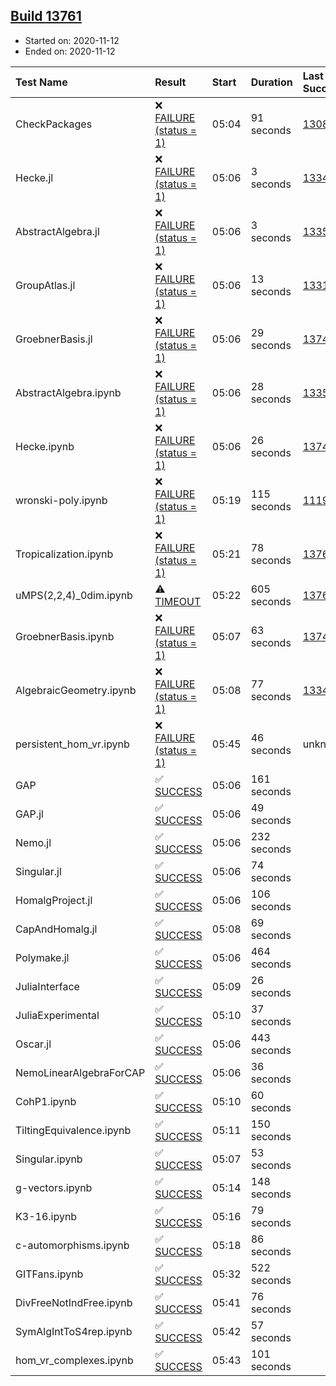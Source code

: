 ## [Build 13761](https://oscarci.mathematik.uni-kl.de/job/oscar/13761/)

* Started on: 2020-11-12
* Ended on: 2020-11-12

| Test Name    | Result | Start | Duration | Last Success | First Failure |
|:-------------|:-------|:------|:---------|:-------------|:--------------|
| CheckPackages | ❌ [FAILURE (status = 1)](https://oscarci.mathematik.uni-kl.de/job/oscar/13761/artifact/logs/build-13761/CheckPackages.log) | 05:04 | 91 seconds | [13085](https://oscarci.mathematik.uni-kl.de/job/oscar/13085/) | [13086](https://oscarci.mathematik.uni-kl.de/job/oscar/13086/) |
| Hecke.jl | ❌ [FAILURE (status = 1)](https://oscarci.mathematik.uni-kl.de/job/oscar/13761/artifact/logs/build-13761/Hecke.jl.log) | 05:06 | 3 seconds | [13341](https://oscarci.mathematik.uni-kl.de/job/oscar/13341/) | [13342](https://oscarci.mathematik.uni-kl.de/job/oscar/13342/) |
| AbstractAlgebra.jl | ❌ [FAILURE (status = 1)](https://oscarci.mathematik.uni-kl.de/job/oscar/13761/artifact/logs/build-13761/AbstractAlgebra.jl.log) | 05:06 | 3 seconds | [13355](https://oscarci.mathematik.uni-kl.de/job/oscar/13355/) | [13356](https://oscarci.mathematik.uni-kl.de/job/oscar/13356/) |
| GroupAtlas.jl | ❌ [FAILURE (status = 1)](https://oscarci.mathematik.uni-kl.de/job/oscar/13761/artifact/logs/build-13761/GroupAtlas.jl.log) | 05:06 | 13 seconds | [13311](https://oscarci.mathematik.uni-kl.de/job/oscar/13311/) | [13312](https://oscarci.mathematik.uni-kl.de/job/oscar/13312/) |
| GroebnerBasis.jl | ❌ [FAILURE (status = 1)](https://oscarci.mathematik.uni-kl.de/job/oscar/13761/artifact/logs/build-13761/GroebnerBasis.jl.log) | 05:06 | 29 seconds | [13747](https://oscarci.mathematik.uni-kl.de/job/oscar/13747/) | [13748](https://oscarci.mathematik.uni-kl.de/job/oscar/13748/) |
| AbstractAlgebra.ipynb | ❌ [FAILURE (status = 1)](https://oscarci.mathematik.uni-kl.de/job/oscar/13761/artifact/logs/build-13761/AbstractAlgebra.ipynb.log) | 05:06 | 28 seconds | [13355](https://oscarci.mathematik.uni-kl.de/job/oscar/13355/) | [13356](https://oscarci.mathematik.uni-kl.de/job/oscar/13356/) |
| Hecke.ipynb | ❌ [FAILURE (status = 1)](https://oscarci.mathematik.uni-kl.de/job/oscar/13761/artifact/logs/build-13761/Hecke.ipynb.log) | 05:06 | 26 seconds | [13749](https://oscarci.mathematik.uni-kl.de/job/oscar/13749/) | [13750](https://oscarci.mathematik.uni-kl.de/job/oscar/13750/) |
| wronski-poly.ipynb | ❌ [FAILURE (status = 1)](https://oscarci.mathematik.uni-kl.de/job/oscar/13761/artifact/logs/build-13761/wronski-poly.ipynb.log) | 05:19 | 115 seconds | [11192](https://oscarci.mathematik.uni-kl.de/job/oscar/11192/) | [11193](https://oscarci.mathematik.uni-kl.de/job/oscar/11193/) |
| Tropicalization.ipynb | ❌ [FAILURE (status = 1)](https://oscarci.mathematik.uni-kl.de/job/oscar/13761/artifact/logs/build-13761/Tropicalization.ipynb.log) | 05:21 | 78 seconds | [13760](https://oscarci.mathematik.uni-kl.de/job/oscar/13760/) | [13761](https://oscarci.mathematik.uni-kl.de/job/oscar/13761/) |
| uMPS(2,2,4)_0dim.ipynb | ⚠ [TIMEOUT](https://oscarci.mathematik.uni-kl.de/job/oscar/13761/artifact/logs/build-13761/uMPS-2-2-4-_0dim.ipynb.log) | 05:22 | 605 seconds | [13760](https://oscarci.mathematik.uni-kl.de/job/oscar/13760/) | [13761](https://oscarci.mathematik.uni-kl.de/job/oscar/13761/) |
| GroebnerBasis.ipynb | ❌ [FAILURE (status = 1)](https://oscarci.mathematik.uni-kl.de/job/oscar/13761/artifact/logs/build-13761/GroebnerBasis.ipynb.log) | 05:07 | 63 seconds | [13748](https://oscarci.mathematik.uni-kl.de/job/oscar/13748/) | [13749](https://oscarci.mathematik.uni-kl.de/job/oscar/13749/) |
| AlgebraicGeometry.ipynb | ❌ [FAILURE (status = 1)](https://oscarci.mathematik.uni-kl.de/job/oscar/13761/artifact/logs/build-13761/AlgebraicGeometry.ipynb.log) | 05:08 | 77 seconds | [13341](https://oscarci.mathematik.uni-kl.de/job/oscar/13341/) | [13342](https://oscarci.mathematik.uni-kl.de/job/oscar/13342/) |
| persistent_hom_vr.ipynb | ❌ [FAILURE (status = 1)](https://oscarci.mathematik.uni-kl.de/job/oscar/13761/artifact/logs/build-13761/persistent_hom_vr.ipynb.log) | 05:45 | 46 seconds | unknown | unknown |
| GAP | ✅ [SUCCESS](https://oscarci.mathematik.uni-kl.de/job/oscar/13761/artifact/logs/build-13761/GAP.log) | 05:06 | 161 seconds |  |  |
| GAP.jl | ✅ [SUCCESS](https://oscarci.mathematik.uni-kl.de/job/oscar/13761/artifact/logs/build-13761/GAP.jl.log) | 05:06 | 49 seconds |  |  |
| Nemo.jl | ✅ [SUCCESS](https://oscarci.mathematik.uni-kl.de/job/oscar/13761/artifact/logs/build-13761/Nemo.jl.log) | 05:06 | 232 seconds |  |  |
| Singular.jl | ✅ [SUCCESS](https://oscarci.mathematik.uni-kl.de/job/oscar/13761/artifact/logs/build-13761/Singular.jl.log) | 05:06 | 74 seconds |  |  |
| HomalgProject.jl | ✅ [SUCCESS](https://oscarci.mathematik.uni-kl.de/job/oscar/13761/artifact/logs/build-13761/HomalgProject.jl.log) | 05:06 | 106 seconds |  |  |
| CapAndHomalg.jl | ✅ [SUCCESS](https://oscarci.mathematik.uni-kl.de/job/oscar/13761/artifact/logs/build-13761/CapAndHomalg.jl.log) | 05:08 | 69 seconds |  |  |
| Polymake.jl | ✅ [SUCCESS](https://oscarci.mathematik.uni-kl.de/job/oscar/13761/artifact/logs/build-13761/Polymake.jl.log) | 05:06 | 464 seconds |  |  |
| JuliaInterface | ✅ [SUCCESS](https://oscarci.mathematik.uni-kl.de/job/oscar/13761/artifact/logs/build-13761/JuliaInterface.log) | 05:09 | 26 seconds |  |  |
| JuliaExperimental | ✅ [SUCCESS](https://oscarci.mathematik.uni-kl.de/job/oscar/13761/artifact/logs/build-13761/JuliaExperimental.log) | 05:10 | 37 seconds |  |  |
| Oscar.jl | ✅ [SUCCESS](https://oscarci.mathematik.uni-kl.de/job/oscar/13761/artifact/logs/build-13761/Oscar.jl.log) | 05:06 | 443 seconds |  |  |
| NemoLinearAlgebraForCAP | ✅ [SUCCESS](https://oscarci.mathematik.uni-kl.de/job/oscar/13761/artifact/logs/build-13761/NemoLinearAlgebraForCAP.log) | 05:06 | 36 seconds |  |  |
| CohP1.ipynb | ✅ [SUCCESS](https://oscarci.mathematik.uni-kl.de/job/oscar/13761/artifact/logs/build-13761/CohP1.ipynb.log) | 05:10 | 60 seconds |  |  |
| TiltingEquivalence.ipynb | ✅ [SUCCESS](https://oscarci.mathematik.uni-kl.de/job/oscar/13761/artifact/logs/build-13761/TiltingEquivalence.ipynb.log) | 05:11 | 150 seconds |  |  |
| Singular.ipynb | ✅ [SUCCESS](https://oscarci.mathematik.uni-kl.de/job/oscar/13761/artifact/logs/build-13761/Singular.ipynb.log) | 05:07 | 53 seconds |  |  |
| g-vectors.ipynb | ✅ [SUCCESS](https://oscarci.mathematik.uni-kl.de/job/oscar/13761/artifact/logs/build-13761/g-vectors.ipynb.log) | 05:14 | 148 seconds |  |  |
| K3-16.ipynb | ✅ [SUCCESS](https://oscarci.mathematik.uni-kl.de/job/oscar/13761/artifact/logs/build-13761/K3-16.ipynb.log) | 05:16 | 79 seconds |  |  |
| c-automorphisms.ipynb | ✅ [SUCCESS](https://oscarci.mathematik.uni-kl.de/job/oscar/13761/artifact/logs/build-13761/c-automorphisms.ipynb.log) | 05:18 | 86 seconds |  |  |
| GITFans.ipynb | ✅ [SUCCESS](https://oscarci.mathematik.uni-kl.de/job/oscar/13761/artifact/logs/build-13761/GITFans.ipynb.log) | 05:32 | 522 seconds |  |  |
| DivFreeNotIndFree.ipynb | ✅ [SUCCESS](https://oscarci.mathematik.uni-kl.de/job/oscar/13761/artifact/logs/build-13761/DivFreeNotIndFree.ipynb.log) | 05:41 | 76 seconds |  |  |
| SymAlgIntToS4rep.ipynb | ✅ [SUCCESS](https://oscarci.mathematik.uni-kl.de/job/oscar/13761/artifact/logs/build-13761/SymAlgIntToS4rep.ipynb.log) | 05:42 | 57 seconds |  |  |
| hom_vr_complexes.ipynb | ✅ [SUCCESS](https://oscarci.mathematik.uni-kl.de/job/oscar/13761/artifact/logs/build-13761/hom_vr_complexes.ipynb.log) | 05:43 | 101 seconds |  |  |
